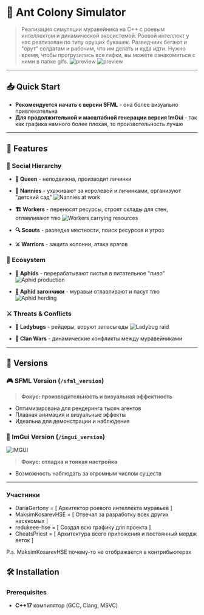 # 🐜 Ant Colony Simulator
> Реализация симуляции муравейника на C++ с роевым интеллектом и динамической экосистемой. Роевой интеллект у нас реализован по типу орущих букашек. Разведчиик бегают и "орут" солдатам и рабочим, что им делать и куда идти. Нужно время, чтобы прогрузились все гифки, вы можете ознакомиться с ними в папке gifs.
![preview](gifs/0.gif)
![preview](gifs/imgui.gif)
---

## 📥 Quick Start

- **Рекомендуется начать с версии SFML** - она более визуально привлекательна
- **Для продолжительной и масштабной генерации версия ImGui** - так как графика намного более плохая, то произвотельность лучше

---

## 🎯 Features

### 👑 Social Hierarchy
- **👑 Queen** - неподвижна, производит личинки
- **👶 Nannies** - ухаживают за королевой и личинками, организуют "детский сад"
![Nannies at work](gifs/1.gif)

- **🏗️ Workers** - переносят ресурсы, строят склады для стен, отлавливают тлю
![Workers carrying resources](gifs/2.gif)

- **🔍 Scouts** - разведка местности, поиск ресурсов и угроз
- **⚔️ Warriors** - защита колонии, атака врагов

### 🌿 Ecosystem
- **🐛 Aphids** - перерабатывают листья в питательное "пиво"
![Aphid production](gifs/3.gif)

- **🐜 Aphid загончики** - муравьи отлавливают и пасут тлю
![Aphid herding](gifs/4.gif)

### ⚔️ Threats & Conflicts
- **🐞 Ladybugs** - рейдеры, воруют запасы еды
![Ladybug raid](gifs/5.gif)

- **🏴 Clan Wars** - динамические конфликты между муравейниками

---

## 🔄 Versions

### 🎮 SFML Version (`/sfml_version`)
> **Фокус: производительность и визуальная эффектность**

- Оптимизирована для рендеринга тысяч агентов
- Плавная анимация и визуальные эффекты
- Идеальна для демонстрации и наблюдения

### 🔧 ImGui Version (`/imgui_version`)  
![IMGUI](gifs/imgui.gif)
> **Фокус: отладка и тонкая настройка**

- Возможность наблюдать за огромным числом существ 

---

### Участники

 - DariaGertony = [ Архитектор роевого интеллекта муравьев ]
 - MaksimKosarevHSE = [ Отвечал за разработку всех других насекомых ] 
 - redukeee-hse = [ Создал всю графику для проекта ]
 - CheatsPriest = [ Архитектура всего приложения и постоянный мердж веток ]

P.s. MaksimKosarevHSE почему-то не отображается в контрибьютерах 

## 🛠️ Installation

### Prerequisites
- **C++17** компилятор (GCC, Clang, MSVC)

